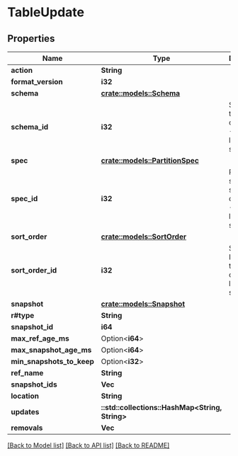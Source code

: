 # TableUpdate

## Properties

Name | Type | Description | Notes
------------ | ------------- | ------------- | -------------
**action** | **String** |  | 
**format_version** | **i32** |  | 
**schema** | [**crate::models::Schema**](Schema.md) |  | 
**schema_id** | **i32** | Schema ID to set as current, or -1 to set last added schema | 
**spec** | [**crate::models::PartitionSpec**](PartitionSpec.md) |  | 
**spec_id** | **i32** | Partition spec ID to set as the default, or -1 to set last added spec | 
**sort_order** | [**crate::models::SortOrder**](SortOrder.md) |  | 
**sort_order_id** | **i32** | Sort order ID to set as the default, or -1 to set last added sort order | 
**snapshot** | [**crate::models::Snapshot**](Snapshot.md) |  | 
**r#type** | **String** |  | 
**snapshot_id** | **i64** |  | 
**max_ref_age_ms** | Option<**i64**> |  | [optional]
**max_snapshot_age_ms** | Option<**i64**> |  | [optional]
**min_snapshots_to_keep** | Option<**i32**> |  | [optional]
**ref_name** | **String** |  | 
**snapshot_ids** | **Vec<i64>** |  | 
**location** | **String** |  | 
**updates** | **::std::collections::HashMap<String, String>** |  | 
**removals** | **Vec<String>** |  | 

[[Back to Model list]](../README.md#documentation-for-models) [[Back to API list]](../README.md#documentation-for-api-endpoints) [[Back to README]](../README.md)


